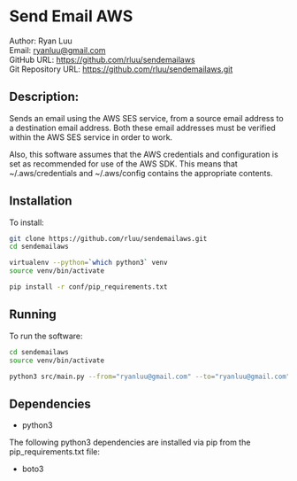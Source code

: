 # Send Email AWS

Author: Ryan Luu  
Email: ryanluu@gmail.com  
GitHub URL: https://github.com/rluu/sendemailaws  
Git Repository URL: https://github.com/rluu/sendemailaws.git  

## Description:

Sends an email using the AWS SES service, from a source email address to a destination email address.  Both these email addresses must be verified within the AWS SES service in order to work.

Also, this software assumes that the AWS credentials and configuration
is set as recommended for use of the AWS SDK.
This means that ~/.aws/credentials and ~/.aws/config contains
the appropriate contents.

## Installation

To install:

```bash
git clone https://github.com/rluu/sendemailaws.git
cd sendemailaws

virtualenv --python=`which python3` venv
source venv/bin/activate

pip install -r conf/pip_requirements.txt
```

## Running

To run the software:

```bash
cd sendemailaws
source venv/bin/activate

python3 src/main.py --from="ryanluu@gmail.com" --to="ryanluu@gmail.com"
```

## Dependencies

- python3

The following python3 dependencies are installed via pip from the pip_requirements.txt file:
- boto3
